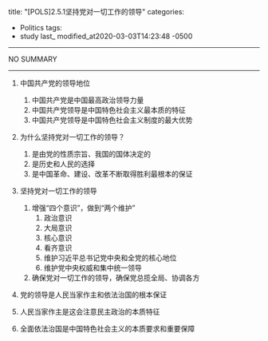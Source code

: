 title: "[POLS]2.5.1坚持党对一切工作的领导"
categories:
  - Politics 
tags:
  - study
last_ modified_at2020-03-03T14:23:48 -0500
---

NO SUMMARY

***

1. 中国共产党的领导地位
    1. 中国共产党是中国最高政治领导力量
    2. 中国共产党领导是中国特色社会主义最本质的特征
    3. 中国共产党领导是中国特色社会主义制度的最大优势

2. 为什么坚持党对一切工作的领导？
    1. 是由党的性质宗旨、我国的国体决定的
    2. 是历史和人民的选择
    3. 是中国革命、建设、改革不断取得胜利最根本的保证

3. 坚持党对一切工作的领导
    1. 增强“四个意识”，做到“两个维护”
        1. 政治意识
        2. 大局意识
        3. 核心意识
        4. 看齐意识
        5. 维护习近平总书记党中央和全党的核心地位
        6. 维护党中央权威和集中统一领导
    2. 确保党对一切工作的领导，确保党总揽全局、协调各方 

4. 党的领导是人民当家作主和依法治国的根本保证
5. 人民当家作主是这会注意民主政治的本质特征
6. 全面依法治国是中国特色社会主义的本质要求和重要保障
